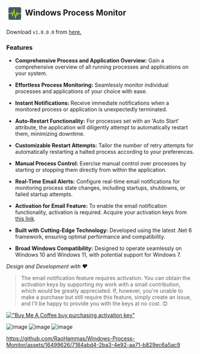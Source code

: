 <h2><img align="center" height="45" src="https://raw.githubusercontent.com/RaoHammas/Windows-Process-Monitor/master/MonitorApp/Images/icons8-heart-monitor-48.png?raw=true">   Windows Process Monitor</h2>

Download `v1.0.0.0` from [here.](https://github.com/RaoHammas/Windows-Process-Monitor/releases/tag/v1.0.0.0)<br />

### Features

- **Comprehensive Process and Application Overview:** Gain a comprehensive overview of all running processes and applications on your system.

- **Effortless Process Monitoring:** Seamlessly monitor individual processes and applications of your choice with ease.

- **Instant Notifications:** Receive immediate notifications when a monitored process or application is unexpectedly terminated.

- **Auto-Restart Functionality:** For processes set with an 'Auto Start' attribute, the application will diligently attempt to automatically restart them, minimizing downtime.

- **Customizable Restart Attempts:** Tailor the number of retry attempts for automatically restarting a halted process according to your preferences.

- **Manual Process Control:** Exercise manual control over processes by starting or stopping them directly from within the application.

- **Real-Time Email Alerts:** Configure real-time email notifications for monitoring process state changes, including startups, shutdowns, or failed startup attempts.

- **Activation for Email Feature:** To enable the email notification functionality, activation is required. Acquire your activation keys from [this link](https://www.buymeacoffee.com/hammas/e/161857).

- **Built with Cutting-Edge Technology:** Developed using the latest .Net 6 framework, ensuring optimal performance and compatibility.

- **Broad Windows Compatibility:** Designed to operate seamlessly on Windows 10 and Windows 11, with potential support for Windows 7.

*Design and Development with ❤️*

> The email notification feature requires activation. You can obtain the activation keys by supporting my work with a small contribution, which would be greatly appreciated. If, however, you're unable to make a purchase but still require this feature, simply create an issue, and I'll be happy to provide you with the keys at no cost. 😊


[!["Buy Me A Coffee buy purchasing activation key"](https://www.buymeacoffee.com/assets/img/custom_images/orange_img.png)](https://www.buymeacoffee.com/hammas/e/161857)




![image](https://github.com/RaoHammas/Windows-Process-Monitor/assets/16499626/68424607-ff00-404f-be22-2240f7bc44bd)
![image](https://github.com/RaoHammas/Windows-Process-Monitor/assets/16499626/44f073c4-a5eb-4d8a-9948-d16e6b3dc90a)
![image](https://github.com/RaoHammas/Windows-Process-Monitor/assets/16499626/aabcc2df-d094-4f08-9396-b268bbe4565e)

https://github.com/RaoHammas/Windows-Process-Monitor/assets/16499626/7184abd4-2ba3-4e92-aa71-b829ec6a5ac9


